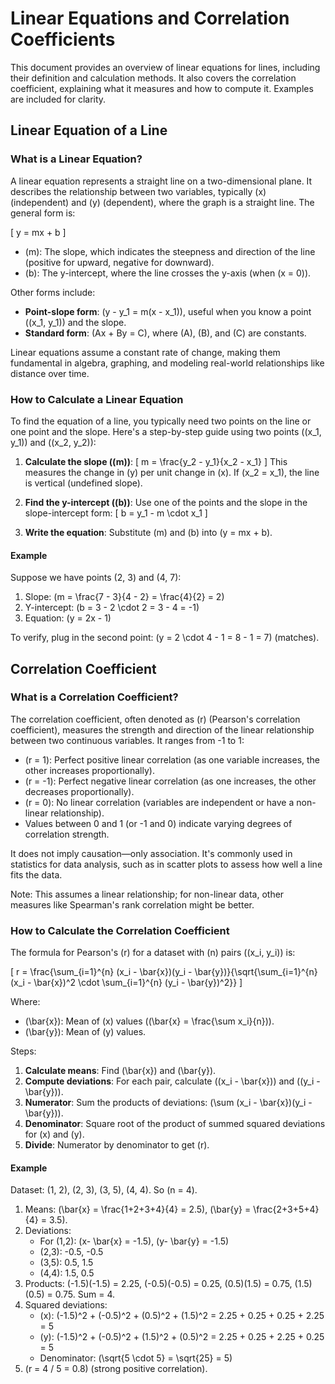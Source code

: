 # Linear Equations and Correlation Coefficients

This document provides an overview of linear equations for lines, including their definition and calculation methods. It also covers the correlation coefficient, explaining what it measures and how to compute it. Examples are included for clarity.

## Linear Equation of a Line

### What is a Linear Equation?
A linear equation represents a straight line on a two-dimensional plane. It describes the relationship between two variables, typically \(x\) (independent) and \(y\) (dependent), where the graph is a straight line. The general form is:

\[
y = mx + b
\]

- \(m\): The slope, which indicates the steepness and direction of the line (positive for upward, negative for downward).
- \(b\): The y-intercept, where the line crosses the y-axis (when \(x = 0\)).

Other forms include:
- **Point-slope form**: \(y - y_1 = m(x - x_1)\), useful when you know a point \((x_1, y_1)\) and the slope.
- **Standard form**: \(Ax + By = C\), where \(A\), \(B\), and \(C\) are constants.

Linear equations assume a constant rate of change, making them fundamental in algebra, graphing, and modeling real-world relationships like distance over time.

### How to Calculate a Linear Equation
To find the equation of a line, you typically need two points on the line or one point and the slope. Here's a step-by-step guide using two points \((x_1, y_1)\) and \((x_2, y_2)\):

1. **Calculate the slope (\(m\))**:
   \[
   m = \frac{y_2 - y_1}{x_2 - x_1}
   \]
   This measures the change in \(y\) per unit change in \(x\). If \(x_2 = x_1\), the line is vertical (undefined slope).

2. **Find the y-intercept (\(b\))**:
   Use one of the points and the slope in the slope-intercept form:
   \[
   b = y_1 - m \cdot x_1
   \]

3. **Write the equation**:
   Substitute \(m\) and \(b\) into \(y = mx + b\).

#### Example
Suppose we have points (2, 3) and (4, 7):

1. Slope: \(m = \frac{7 - 3}{4 - 2} = \frac{4}{2} = 2\)
2. Y-intercept: \(b = 3 - 2 \cdot 2 = 3 - 4 = -1\)
3. Equation: \(y = 2x - 1\)

To verify, plug in the second point: \(y = 2 \cdot 4 - 1 = 8 - 1 = 7\) (matches).

## Correlation Coefficient

### What is a Correlation Coefficient?
The correlation coefficient, often denoted as \(r\) (Pearson's correlation coefficient), measures the strength and direction of the linear relationship between two continuous variables. It ranges from -1 to 1:

- \(r = 1\): Perfect positive linear correlation (as one variable increases, the other increases proportionally).
- \(r = -1\): Perfect negative linear correlation (as one increases, the other decreases proportionally).
- \(r = 0\): No linear correlation (variables are independent or have a non-linear relationship).
- Values between 0 and 1 (or -1 and 0) indicate varying degrees of correlation strength.

It does not imply causation—only association. It's commonly used in statistics for data analysis, such as in scatter plots to assess how well a line fits the data.

Note: This assumes a linear relationship; for non-linear data, other measures like Spearman's rank correlation might be better.

### How to Calculate the Correlation Coefficient
The formula for Pearson's \(r\) for a dataset with \(n\) pairs \((x_i, y_i)\) is:

\[
r = \frac{\sum_{i=1}^{n} (x_i - \bar{x})(y_i - \bar{y})}{\sqrt{\sum_{i=1}^{n} (x_i - \bar{x})^2 \cdot \sum_{i=1}^{n} (y_i - \bar{y})^2}}
\]

Where:
- \(\bar{x}\): Mean of \(x\) values (\(\bar{x} = \frac{\sum x_i}{n}\)).
- \(\bar{y}\): Mean of \(y\) values.

Steps:

1. **Calculate means**: Find \(\bar{x}\) and \(\bar{y}\).
2. **Compute deviations**: For each pair, calculate \((x_i - \bar{x})\) and \((y_i - \bar{y})\).
3. **Numerator**: Sum the products of deviations: \(\sum (x_i - \bar{x})(y_i - \bar{y})\).
4. **Denominator**: Square root of the product of summed squared deviations for \(x\) and \(y\).
5. **Divide**: Numerator by denominator to get \(r\).

#### Example
Dataset: (1, 2), (2, 3), (3, 5), (4, 4). So \(n = 4\).

1. Means: \(\bar{x} = \frac{1+2+3+4}{4} = 2.5\), \(\bar{y} = \frac{2+3+5+4}{4} = 3.5\).
2. Deviations:
   - For (1,2): \(x- \bar{x} = -1.5\), \(y- \bar{y} = -1.5\)
   - (2,3): -0.5, -0.5
   - (3,5): 0.5, 1.5
   - (4,4): 1.5, 0.5
3. Products: (-1.5)(-1.5) = 2.25, (-0.5)(-0.5) = 0.25, (0.5)(1.5) = 0.75, (1.5)(0.5) = 0.75. Sum = 4.
4. Squared deviations:
   - \(x\): (-1.5)^2 + (-0.5)^2 + (0.5)^2 + (1.5)^2 = 2.25 + 0.25 + 0.25 + 2.25 = 5
   - \(y\): (-1.5)^2 + (-0.5)^2 + (1.5)^2 + (0.5)^2 = 2.25 + 0.25 + 2.25 + 0.25 = 5
   - Denominator: \(\sqrt{5 \cdot 5} = \sqrt{25} = 5\)
5. \(r = 4 / 5 = 0.8\) (strong positive correlation).